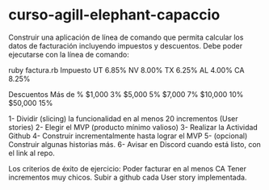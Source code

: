 # curso-agill-elephant-capaccio

Construir una aplicación de línea de comando que permita calcular los datos de facturación incluyendo impuestos y descuentos.
Debe poder ejecutarse con la línea de comando:

ruby factura.rb <cantidad> <precio unitario> <estado>
Impuesto
UT 6.85%
NV 8.00%
TX 6.25%
AL 4.00%
CA 8.25%

Descuentos
Más de  %
$1,000  3%
$5,000  5%
$7,000  7%
$10,000 10%
$50,000 15%

1- Dividir (slicing) la funcionalidad en al menos 20 incrementos (User stories)
2- Elegir el MVP (producto mínimo valioso)
3- Realizar la Actividad Github
4- Construir incrementalmente hasta lograr el MVP
5- (opcional) Construir algunas historias más.
6- Avisar en Discord cuando está listo, con el link al repo.

Los criterios de éxito de ejercicio:
Poder facturar en al menos CA
Tener incrementos muy chicos.
Subir a github cada User story implementada.
